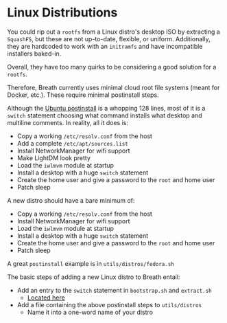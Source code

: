 # Linux Distributions

You could rip out a `rootfs` from a Linux distro's desktop ISO by extracting a `SquashFS`, but these are not up-to-date, flexible, or uniform. Additionally, they are hardcoded to work with an `initramfs` and have incompatible installers baked-in.

Overall, they have too many quirks to be considering a good solution for a `rootfs`.

Therefore, Breath currently uses minimal cloud root file systems (meant for Docker, etc.). These require minimal postinstall steps.

Although the [Ubuntu postinstall](https://github.com/MilkyDeveloper/cb-linux/blob/main/utils/distros/ubuntu.sh) is a whopping 128 lines, most of it is a `switch` statement choosing what command installs what desktop and multiline comments. In reality, all it does is:

* Copy a working `/etc/resolv.conf` from the host
* Add a complete `/etc/apt/sources.list`
* Install NetworkManager for wifi support
* Make LightDM look pretty
* Load the `iwlmvm` module at startup
* Install a desktop with a huge `switch` statement
* Create the home user and give a password to the `root` and home user
* Patch sleep

A new distro should have a bare minimum of:

* Copy a working `/etc/resolv.conf` from the host
* Install NetworkManager for wifi support
* Load the `iwlmvm` module at startup
* Install a desktop with a huge `switch` statement
* Create the home user and give a password to the `root` and home user
* Patch sleep

A great `postinstall` example is in `utils/distros/fedora.sh`

The basic steps of adding a new Linux distro to Breath entail:

* Add an entry to the `switch` statement in `bootstrap.sh` and `extract.sh`
    * [Located here](https://github.com/MilkyDeveloper/cb-linux/search?q=%22READ%3A+Distro+dependent+step%22)
* Add a file containing the above postinstall steps to `utils/distros`
    * Name it into a one-word name of your distro